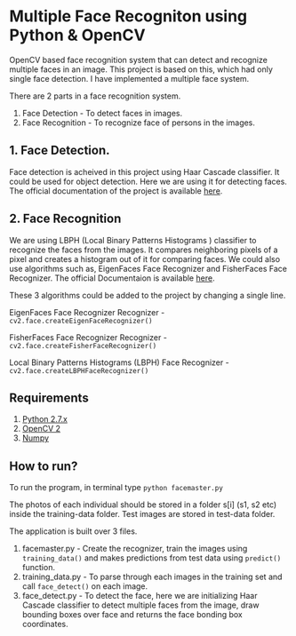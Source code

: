 # Multiple Face Recogniton using Python & OpenCV
OpenCV based face recognition system that can detect and recognize multiple faces in an image. This project is based on this, which had only single face detection. I have implemented a multiple face system.



There are 2 parts in a face recognition system.
  1. Face Detection - To detect faces in images.
  2. Face Recognition - To recognize face of  persons in the images.
  
## 1. Face Detection.
Face detection is acheived in this project using Haar Cascade classifier. It could be used for object detection. Here we are using it for detecting faces. The official documentation of the project is available [here](https://docs.opencv.org/3.2.0/d7/d8b/tutorial_py_face_detection.html).

## 2. Face Recognition
We are using LBPH (Local Binary Patterns Histograms ) classifier to recognize the faces from the images. It compares neighboring pixels of a pixel and creates a histogram out of it for comparing faces. We could also use algorithms such as, EigenFaces Face Recognizer and FisherFaces Face Recognizer. The official Documentaion is available [here](https://docs.opencv.org/2.4.13.7/modules/contrib/doc/facerec/facerec_tutorial.html).

These 3 algorithms could be added to the project by changing a single line.

  EigenFaces Face Recognizer Recognizer - `cv2.face.createEigenFaceRecognizer()`
  
  FisherFaces Face Recognizer Recognizer - `cv2.face.createFisherFaceRecognizer()`  
  
  Local Binary Patterns Histograms (LBPH) Face Recognizer - `cv2.face.createLBPHFaceRecognizer()`

## Requirements
1. [Python 2.7.x](https://www.python.org/downloads/)
2. [OpenCV 2](https://opencv.org/releases/)
3. [Numpy](https://www.numpy.org/)

## How to run?
To run the program, in terminal type `python facemaster.py`

The photos of each individual should be stored in a folder s[i] (s1, s2 etc) inside the training-data folder.
Test images are stored in test-data folder.

The application is built over 3 files. 
  1. facemaster.py - Create the recognizer, train the images using `training_data()` and makes predictions from test data using `predict()` function.
  2. training_data.py - To parse through each images in the training set and call `face_detect()` on each image.
  3. face_detect.py - To detect the face, here we are initializing Haar Cascade classifier to detect multiple faces from the image, draw bounding boxes over face and returns the face bonding box coordinates.
